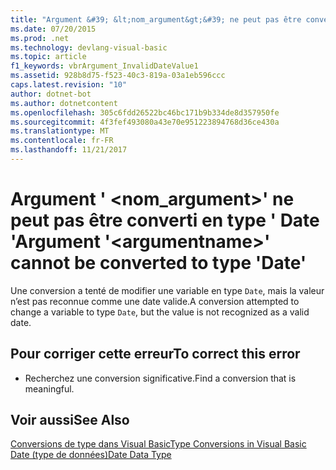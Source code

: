 ```yaml
---
title: "Argument &#39; &lt;nom_argument&gt;&#39; ne peut pas être converti en type &#39; Date &#39;"
ms.date: 07/20/2015
ms.prod: .net
ms.technology: devlang-visual-basic
ms.topic: article
f1_keywords: vbrArgument_InvalidDateValue1
ms.assetid: 928b8d75-f523-40c3-819a-03a1eb596ccc
caps.latest.revision: "10"
author: dotnet-bot
ms.author: dotnetcontent
ms.openlocfilehash: 305c6fdd26522bc46bc171b9b334de8d357950fe
ms.sourcegitcommit: 4f3fef493080a43e70e951223894768d36ce430a
ms.translationtype: MT
ms.contentlocale: fr-FR
ms.lasthandoff: 11/21/2017
---
```

# <a name="argument-39ltargumentnamegt39-cannot-be-converted-to-type-39date39"></a><span data-ttu-id="c9037-102">Argument &#39; &lt;nom_argument&gt;&#39; ne peut pas être converti en type &#39; Date &#39;</span><span class="sxs-lookup"><span data-stu-id="c9037-102">Argument &#39;&lt;argumentname&gt;&#39; cannot be converted to type &#39;Date&#39;</span></span>
<span data-ttu-id="c9037-103">Une conversion a tenté de modifier une variable en type `Date`, mais la valeur n’est pas reconnue comme une date valide.</span><span class="sxs-lookup"><span data-stu-id="c9037-103">A conversion attempted to change a variable to type `Date`, but the value is not recognized as a valid date.</span></span>  
  
## <a name="to-correct-this-error"></a><span data-ttu-id="c9037-104">Pour corriger cette erreur</span><span class="sxs-lookup"><span data-stu-id="c9037-104">To correct this error</span></span>  
  
-   <span data-ttu-id="c9037-105">Recherchez une conversion significative.</span><span class="sxs-lookup"><span data-stu-id="c9037-105">Find a conversion that is meaningful.</span></span>  
  
## <a name="see-also"></a><span data-ttu-id="c9037-106">Voir aussi</span><span class="sxs-lookup"><span data-stu-id="c9037-106">See Also</span></span>  
 [<span data-ttu-id="c9037-107">Conversions de type dans Visual Basic</span><span class="sxs-lookup"><span data-stu-id="c9037-107">Type Conversions in Visual Basic</span></span>](../../visual-basic/programming-guide/language-features/data-types/type-conversions.md)  
 [<span data-ttu-id="c9037-108">Date (type de données)</span><span class="sxs-lookup"><span data-stu-id="c9037-108">Date Data Type</span></span>](../../visual-basic/language-reference/data-types/date-data-type.md)
